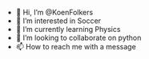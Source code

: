 - 👋 Hi, I’m @KoenFolkers
- 👀 I’m interested in Soccer
- 🌱 I’m currently learning Physics
- 💞️ I’m looking to collaborate on python
- 📫 How to reach me with a message

<!---
KoenFolkers/KoenFolkers is a ✨ special ✨ repository because its `README.md` (this file) appears on your GitHub profile.
You can click the Preview link to take a look at your changes.
--->
